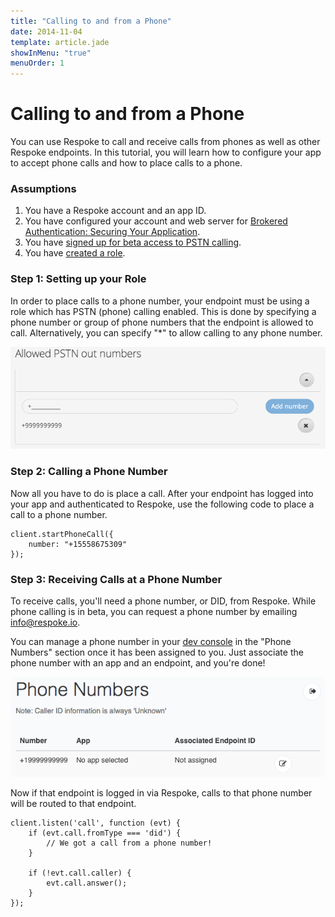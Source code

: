 ```yaml
---
title: "Calling to and from a Phone"
date: 2014-11-04
template: article.jade
showInMenu: "true"
menuOrder: 1
---
```


# Calling to and from a Phone

You can use Respoke to call and receive calls from phones as well as other Respoke endpoints. In this tutorial, you will learn how to configure your app to accept phone calls and how to place calls to a phone.

### Assumptions

1. You have a Respoke account and an app ID.
2. You have configured your account and web server for [Brokered Authentication: Securing Your Application](/tutorials/brokered-auth.html).
3. You have [signed up for beta access to PSTN calling](http://community.respoke.io/t/sign-up-now-for-our-pstn-beta/65).
4. You have [created a role](/tutorials/roles-and-permissions.html).


### Step 1: Setting up your Role

In order to place calls to a phone number, your endpoint must be using a role which has PSTN (phone) calling enabled. This is done by specifying a phone number or group of phone numbers that the endpoint is allowed to call. Alternatively, you can specify "*" to allow calling to any phone number.

[![enable phone calling](enable-phone-calling.png)](enable-phone-calling.png)

### Step 2: Calling a Phone Number

Now all you have to do is place a call. After your endpoint has logged into your app and authenticated to Respoke, use the following code to place a call to a phone number.

    client.startPhoneCall({
        number: "+15558675309"
    });

### Step 3: Receiving Calls at a Phone Number

To receive calls, you'll need a phone number, or DID, from Respoke. While phone calling is in beta, you can request a phone number by emailing [info@respoke.io](mailto:info@respoke.io).

You can manage a phone number in your [dev console](https://portal.respoke.io/) in the "Phone Numbers" section once it has been assigned to you. Just associate the phone number with an app and an endpoint, and you're done!

[![configure a phone number](configure-phone-number.png)](configure-phone-number.png)

Now if that endpoint is logged in via Respoke, calls to that phone number will be routed to that endpoint.

    client.listen('call', function (evt) {
        if (evt.call.fromType === 'did') {
            // We got a call from a phone number!
        }

        if (!evt.call.caller) {
            evt.call.answer();
        }
    });

